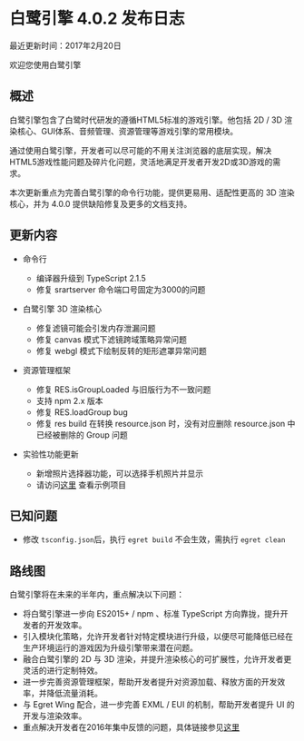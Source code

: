 白鹭引擎 4.0.2 发布日志
===============================


最近更新时间：2017年2月20日


欢迎您使用白鹭引擎

## 概述

白鹭引擎包含了白鹭时代研发的遵循HTML5标准的游戏引擎。他包括 2D / 3D 渲染核心、GUI体系、音频管理、资源管理等游戏引擎的常用模块。

通过使用白鹭引擎，开发者可以尽可能的不用关注浏览器的底层实现，解决HTML5游戏性能问题及碎片化问题，灵活地满足开发者开发2D或3D游戏的需求。

本次更新重点为完善白鹭引擎的命令行功能，提供更易用、适配性更高的 3D 渲染核心，并为 4.0.0 提供缺陷修复及更多的文档支持。

## 更新内容

* 命令行
    * 编译器升级到 TypeScript 2.1.5
    * 修复 srartserver 命令端口号固定为3000的问题

* 白鹭引擎 3D 渲染核心
    * 修复滤镜可能会引发内存泄漏问题
    * 修复 canvas 模式下滤镜跨域策略异常问题
    * 修复 webgl 模式下绘制反转的矩形遮罩异常问题

* 资源管理框架
    * 修复 RES.isGroupLoaded 与旧版行为不一致问题
    * 支持 npm 2.x 版本
    * 修复 RES.loadGroup bug
    * 修复 res build 在转换 resource.json 时，没有对应删除 resource.json 中已经被删除的 Group 问题

* 实验性功能更新
    * 新增照片选择器功能，可以选择手机照片并显示
    * 请访问[这里](http://wx.qimi.com/html/1210/love/1/index.html) 查看示例项目


## 已知问题

* 修改 ```tsconfig.json```后，执行 ``` egret build ``` 不会生效，需执行 ``` egret clean ```


## 路线图

白鹭引擎将在未来的半年内，重点解决以下问题：

* 将白鹭引擎进一步向 ES2015+ / npm 、标准 TypeScript 方向靠拢，提升开发者的开发效率。
* 引入模块化策略，允许开发者针对特定模块进行升级，以便尽可能降低已经在生产环境运行的游戏因为升级引擎带来潜在问题。
* 融合白鹭引擎的 2D 与 3D 渲染，并提升渲染核心的可扩展性，允许开发者更灵活的进行定制特效。
* 进一步完善资源管理框架，帮助开发者提升对资源加载、释放方面的开发效率，并降低流量消耗。
* 与 Egret Wing 配合，进一步完善 EXML / EUI 的机制，帮助开发者提升 UI 的开发与渲染效率。
* 重点解决开发者在2016年集中反馈的问题，具体链接参见[这里](http://bbs.egret.com/thread-25005-1-1.html)
